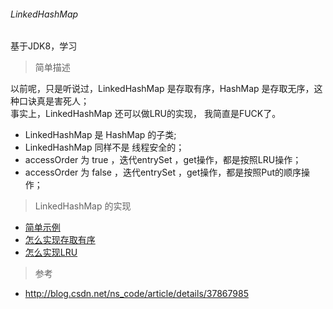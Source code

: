 ###### LinkedHashMap
基于JDK8，学习
> 简单描述

以前呢，只是听说过，LinkedHashMap 是存取有序，HashMap 是存取无序，这种口诀真是害死人；  
事实上，LinkedHashMap 还可以做LRU的实现， 我简直是FUCK了。  

- LinkedHashMap 是 HashMap 的子类;
- LinkedHashMap 同样不是 线程安全的；
- accessOrder 为 true ，迭代entrySet ，get操作，都是按照LRU操作；  
- accessOrder 为 false ，迭代entrySet ，get操作，都是按照Put的顺序操作；  

> LinkedHashMap 的实现
- [简单示例](LHM_Sample.md)
- [怎么实现存取有序](LHM_AccessOrderByPut.md)
- [怎么实现LRU](LHM_AccessOrderByLRU.md)
 
 > 参考
 - http://blog.csdn.net/ns_code/article/details/37867985
 